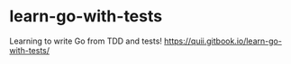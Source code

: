 # learn-go-with-tests


Learning to write Go from TDD and tests!
https://quii.gitbook.io/learn-go-with-tests/ 
